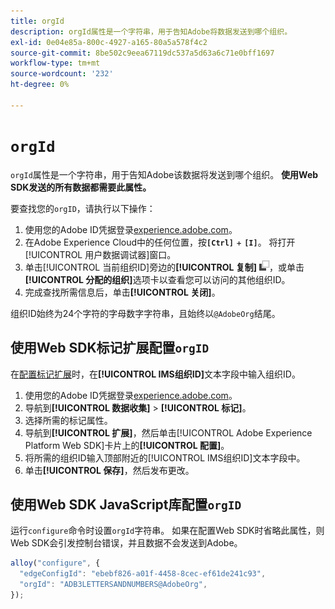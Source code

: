 ```yaml
---
title: orgId
description: orgId属性是一个字符串，用于告知Adobe将数据发送到哪个组织。
exl-id: 0e04e85a-800c-4927-a165-80a5a578f4c2
source-git-commit: 8be502c9eea67119dc537a5d63a6c71e0bff1697
workflow-type: tm+mt
source-wordcount: '232'
ht-degree: 0%

---
```


# `orgId`

`orgId`属性是一个字符串，用于告知Adobe该数据将发送到哪个组织。 **使用Web SDK发送的所有数据都需要此属性。**

要查找您的`orgID`，请执行以下操作：

1. 使用您的Adobe ID凭据登录[experience.adobe.com](https://experience.adobe.com)。
1. 在Adobe Experience Cloud中的任何位置，按&#x200B;**`[Ctrl]`** + **`[I]`**。 将打开[!UICONTROL 用户数据调试器]窗口。
1. 单击[!UICONTROL 当前组织ID]旁边的&#x200B;**[!UICONTROL 复制]** ![复制](../../assets/copy.png)，或单击&#x200B;**[!UICONTROL 分配的组织]**&#x200B;选项卡以查看您可以访问的其他组织ID。
1. 完成查找所需信息后，单击&#x200B;**[!UICONTROL 关闭]**。

组织ID始终为24个字符的字母数字字符串，且始终以`@AdobeOrg`结尾。

## 使用Web SDK标记扩展配置`orgID`

在[配置标记扩展](/help/tags/extensions/client/web-sdk/web-sdk-extension-configuration.md)时，在&#x200B;**[!UICONTROL IMS组织ID]**&#x200B;文本字段中输入组织ID。

1. 使用您的Adobe ID凭据登录[experience.adobe.com](https://experience.adobe.com)。
1. 导航到&#x200B;**[!UICONTROL 数据收集]** > **[!UICONTROL 标记]**。
1. 选择所需的标记属性。
1. 导航到&#x200B;**[!UICONTROL 扩展]**，然后单击[!UICONTROL Adobe Experience Platform Web SDK]卡片上的&#x200B;**[!UICONTROL 配置]**。
1. 将所需的组织ID输入顶部附近的[!UICONTROL IMS组织ID]文本字段中。
1. 单击&#x200B;**[!UICONTROL 保存]**，然后发布更改。

## 使用Web SDK JavaScript库配置`orgID`

运行`configure`命令时设置`orgId`字符串。 如果在配置Web SDK时省略此属性，则Web SDK会引发控制台错误，并且数据不会发送到Adobe。

```js
alloy("configure", {
  "edgeConfigId": "ebebf826-a01f-4458-8cec-ef61de241c93",
  "orgId": "ADB3LETTERSANDNUMBERS@AdobeOrg",
});
```
